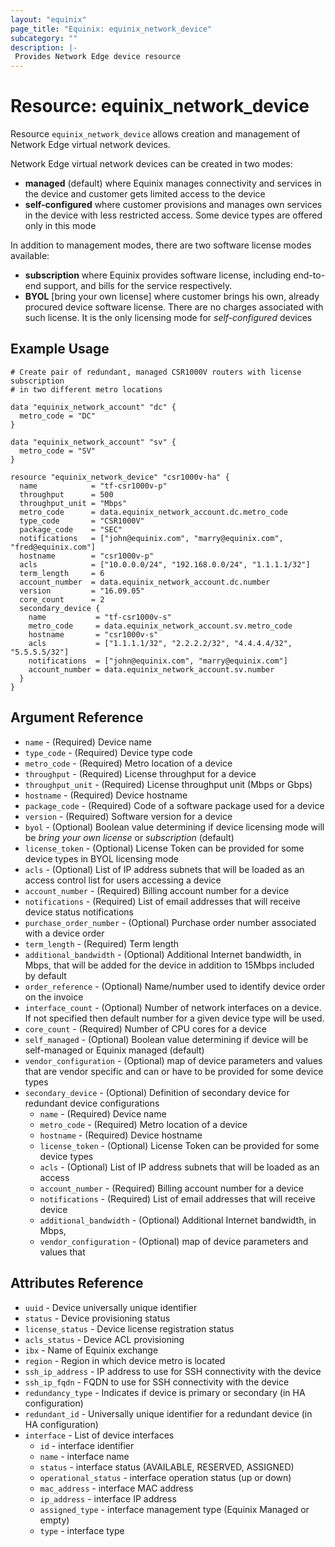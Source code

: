 ```yaml
---
layout: "equinix"
page_title: "Equinix: equinix_network_device"
subcategory: ""
description: |-
 Provides Network Edge device resource
---
```


# Resource: equinix_network_device

Resource `equinix_network_device` allows creation and management of Network Edge
virtual network devices.

Network Edge virtual network devices can be created in two modes:

* **managed** (default) where Equinix manages connectivity and services in the
device and customer gets limited access to the device
* **self-configured** where customer provisions and manages own services in the device
with less restricted access. Some device types are offered only in this mode

In addition to management modes, there are two software license modes available:

* **subscription**  where Equinix provides software license, including end-to-end
support, and bills for the service respectively.
* **BYOL** [bring your own license] where customer brings his own, already procured
device software license. There are no charges associated with such license.
It is the only licensing mode for *self-configured* devices

## Example Usage

```hcl
# Create pair of redundant, managed CSR1000V routers with license subscription
# in two different metro locations

data "equinix_network_account" "dc" {
  metro_code = "DC"
}

data "equinix_network_account" "sv" {
  metro_code = "SV"
}

resource "equinix_network_device" "csr1000v-ha" {
  name            = "tf-csr1000v-p"
  throughput      = 500
  throughput_unit = "Mbps"
  metro_code      = data.equinix_network_account.dc.metro_code
  type_code       = "CSR1000V"
  package_code    = "SEC"
  notifications   = ["john@equinix.com", "marry@equinix.com", "fred@equinix.com"]
  hostname        = "csr1000v-p"
  acls            = ["10.0.0.0/24", "192.168.0.0/24", "1.1.1.1/32"]
  term_length     = 6
  account_number  = data.equinix_network_account.dc.number
  version         = "16.09.05"
  core_count      = 2
  secondary_device {
    name           = "tf-csr1000v-s"
    metro_code     = data.equinix_network_account.sv.metro_code
    hostname       = "csr1000v-s"
    acls           = ["1.1.1.1/32", "2.2.2.2/32", "4.4.4.4/32", "5.5.5.5/32"]
    notifications  = ["john@equinix.com", "marry@equinix.com"]
    account_number = data.equinix_network_account.sv.number
  }
}
```

## Argument Reference

* `name` - (Required) Device name
* `type_code` - (Required) Device type code
* `metro_code` - (Required) Metro location of a device
* `throughput` - (Required) License throughput for a device
* `throughput_unit` - (Required) License throughput unit (Mbps or Gbps)
* `hostname` - (Required) Device hostname
* `package_code` - (Required) Code of a software package used for a device
* `version` - (Required) Software version for a device
* `byol` - (Optional) Boolean value determining if device licensing mode will be
*bring your own license* or *subscription* (default)
* `license_token` - (Optional) License Token can be provided for some device types
in BYOL licensing mode
* `acls` - (Optional) List of IP address subnets that will be loaded as an access
control list for users accessing a device
* `account_number` - (Required) Billing account number for a device
* `notifications` - (Required) List of email addresses that will receive device
status notifications
* `purchase_order_number` - (Optional) Purchase order number associated
with a device order
* `term_length` - (Required) Term length
* `additional_bandwidth` - (Optional) Additional Internet bandwidth, in Mbps,
that will be added for the device in addition to 15Mbps included by default
* `order_reference` - (Optional) Name/number used to identify device order on
the invoice
* `interface_count` - (Optional) Number of network interfaces on a device. If not
specified then default number for a given device type will be used.
* `core_count` - (Required) Number of CPU cores for a device
* `self_managed` - (Optional) Boolean value determining if device will be self-managed
or Equinix managed (default)
* `vendor_configuration` - (Optional) map of device parameters and values that
are vendor specific and can or have to be provided for some device types
* `secondary_device` - (Optional) Definition of secondary device for redundant
device configurations
  * `name` - (Required) Device name
  * `metro_code` - (Required) Metro location of a device
  * `hostname` - (Required) Device hostname
  * `license_token` - (Optional) License Token can be provided for some device types
  * `acls` - (Optional) List of IP address subnets that will be loaded as an access
  * `account_number` - (Required) Billing account number for a device
  * `notifications` - (Required) List of email addresses that will receive device
  * `additional_bandwidth` - (Optional) Additional Internet bandwidth, in Mbps,
  * `vendor_configuration` - (Optional) map of device parameters and values that

## Attributes Reference

* `uuid` - Device universally unique identifier
* `status` - Device provisioning status
* `license_status` - Device license registration status
* `acls_status` - Device ACL provisioning
* `ibx` - Name of Equinix exchange
* `region` - Region in which device metro is located
* `ssh_ip_address` - IP address to use for SSH connectivity with the device
* `ssh_ip_fqdn` - FQDN to use for SSH connectivity with the device
* `redundancy_type` - Indicates if device is primary or secondary
(in HA configuration)
* `redundant_id` - Universally unique identifier for a redundant device
(in HA configuration)
* `interface` - List of device interfaces
  * `id` - interface identifier
  * `name` - interface name
  * `status` -  interface status (AVAILABLE, RESERVED, ASSIGNED)
  * `operational_status` - interface operation status (up or down)
  * `mac_address` - interface MAC address
  * `ip_address` - interface IP address
  * `assigned_type` - interface management type (Equinix Managed or empty)
  * `type` - interface type
